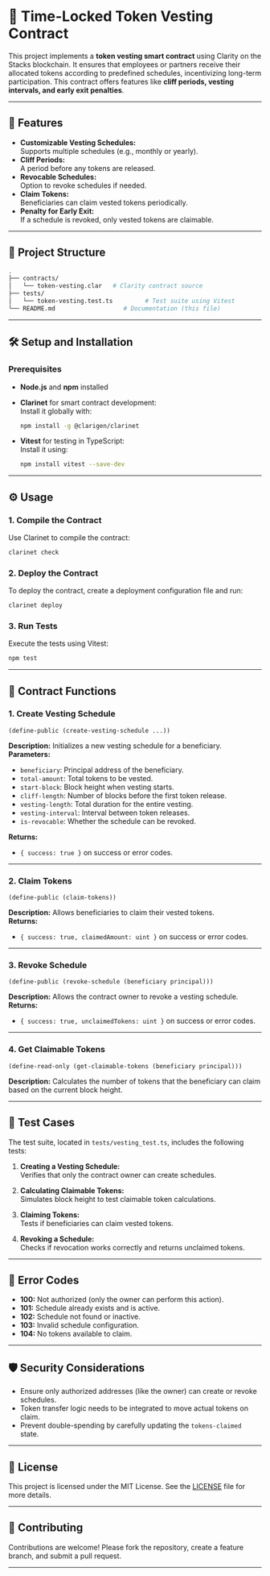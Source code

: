 
# 📜 Time-Locked Token Vesting Contract

This project implements a **token vesting smart contract** using Clarity on the Stacks blockchain. It ensures that employees or partners receive their allocated tokens according to predefined schedules, incentivizing long-term participation. This contract offers features like **cliff periods, vesting intervals, and early exit penalties**.  

---

## 🚀 Features

- **Customizable Vesting Schedules:**  
  Supports multiple schedules (e.g., monthly or yearly).
- **Cliff Periods:**  
  A period before any tokens are released.
- **Revocable Schedules:**  
  Option to revoke schedules if needed.
- **Claim Tokens:**  
  Beneficiaries can claim vested tokens periodically.
- **Penalty for Early Exit:**  
  If a schedule is revoked, only vested tokens are claimable.

---

## 📂 Project Structure

```bash
.
├── contracts/
│   └── token-vesting.clar   # Clarity contract source
├── tests/
│   └── token-vesting.test.ts         # Test suite using Vitest
└── README.md                   # Documentation (this file)
```

---

## 🛠️ Setup and Installation

### Prerequisites

- **Node.js** and **npm** installed  
- **Clarinet** for smart contract development:  
  Install it globally with:

  ```bash
  npm install -g @clarigen/clarinet
  ```

- **Vitest** for testing in TypeScript:  
  Install it using:

  ```bash
  npm install vitest --save-dev
  ```

---

## ⚙️ Usage

### 1. Compile the Contract

Use Clarinet to compile the contract:

```bash
clarinet check
```

### 2. Deploy the Contract

To deploy the contract, create a deployment configuration file and run:

```bash
clarinet deploy
```

### 3. Run Tests

Execute the tests using Vitest:

```bash
npm test
```

---

## 📜 Contract Functions

### 1. **Create Vesting Schedule**

```clarity
(define-public (create-vesting-schedule ...))
```

**Description:** Initializes a new vesting schedule for a beneficiary.  
**Parameters:**
- `beneficiary`: Principal address of the beneficiary.
- `total-amount`: Total tokens to be vested.
- `start-block`: Block height when vesting starts.
- `cliff-length`: Number of blocks before the first token release.
- `vesting-length`: Total duration for the entire vesting.
- `vesting-interval`: Interval between token releases.
- `is-revocable`: Whether the schedule can be revoked.

**Returns:**  
- `{ success: true }` on success or error codes.

---

### 2. **Claim Tokens**

```clarity
(define-public (claim-tokens))
```

**Description:** Allows beneficiaries to claim their vested tokens.  
**Returns:**  
- `{ success: true, claimedAmount: uint }` on success or error codes.

---

### 3. **Revoke Schedule**

```clarity
(define-public (revoke-schedule (beneficiary principal)))
```

**Description:** Allows the contract owner to revoke a vesting schedule.  
**Returns:**  
- `{ success: true, unclaimedTokens: uint }` on success or error codes.

---

### 4. **Get Claimable Tokens**

```clarity
(define-read-only (get-claimable-tokens (beneficiary principal)))
```

**Description:** Calculates the number of tokens that the beneficiary can claim based on the current block height.

---

## 🧪 Test Cases

The test suite, located in `tests/vesting_test.ts`, includes the following tests:

1. **Creating a Vesting Schedule:**  
   Verifies that only the contract owner can create schedules.
   
2. **Calculating Claimable Tokens:**  
   Simulates block height to test claimable token calculations.

3. **Claiming Tokens:**  
   Tests if beneficiaries can claim vested tokens.

4. **Revoking a Schedule:**  
   Checks if revocation works correctly and returns unclaimed tokens.

---

## 📢 Error Codes

- **100:** Not authorized (only the owner can perform this action).
- **101:** Schedule already exists and is active.
- **102:** Schedule not found or inactive.
- **103:** Invalid schedule configuration.
- **104:** No tokens available to claim.

---

## 🛡️ Security Considerations

- Ensure only authorized addresses (like the owner) can create or revoke schedules.
- Token transfer logic needs to be integrated to move actual tokens on claim.
- Prevent double-spending by carefully updating the `tokens-claimed` state.

---

## 📄 License

This project is licensed under the MIT License. See the [LICENSE](LICENSE) file for more details.

---

## 🤝 Contributing

Contributions are welcome! Please fork the repository, create a feature branch, and submit a pull request.

---


